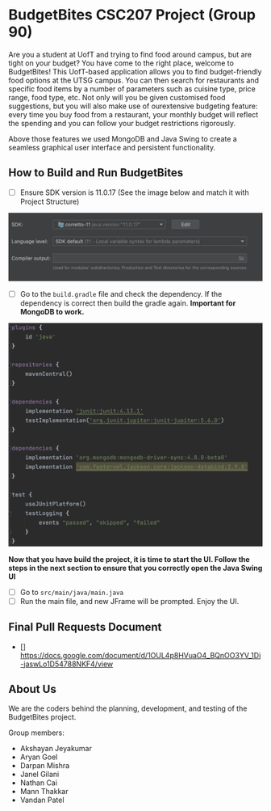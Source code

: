 # BudgetBites CSC207 Project (Group 90)

Are you a student at UofT and trying to find food around campus, but are tight on your budget? You have come to the right place, welcome to BudgetBites! This UofT-based application allows you to find budget-friendly food options at the UTSG campus. You can then search for restaurants and specific food items by a number of parameters such as cuisine type, price range, food type, etc. Not only will you be given customised food suggestions, but you will also make use of ourextensive budgeting feature: every time you buy food from a restaurant, your monthly budget will reflect the spending and you can follow your budget restrictions rigorously.

Above those features we used MongoDB and Java Swing to create a seamless graphical user interface and persistent functionality. 

## How to Build and Run BudgetBites ##
- [ ] Ensure SDK version is 11.0.17 (See the image below and match it with Project Structure)

![](images/version_control.png)

- [ ] Go to the `build.gradle` file and check the dependency. If the dependency is correct then build the gradle again. **Important for MongoDB to work.** 

![](images/dependency.png)

**Now that you have build the project, it is time to start the UI. Follow the steps in the next section to ensure that you correctly open the Java Swing UI**

- [ ] Go to `src/main/java/main.java`
- [ ] Run the main file, and new JFrame will be prompted. Enjoy the UI.

## Final Pull Requests Document
 - [] https://docs.google.com/document/d/1OUL4p8HVuaO4_BQnOO3YV_1Di-jaswLo1D54788NKF4/view

## About Us

We are the coders behind the planning, development, and testing of the BudgetBites project. 

Group members:
- Akshayan Jeyakumar
- Aryan Goel
- Darpan Mishra
- Janel Gilani
- Nathan Cai
- Mann Thakkar
- Vandan Patel


[//]: # ()
[//]: # (## Checklist For Your Project)

[//]: # ()
[//]: # (- [ ] Verify the correct settings for your project repository)

[//]: # ()
[//]: # (- [ ] Set up Github Projects)

[//]: # ()
[//]: # (- [ ] Create the implementation plan using issues and Github Projects)

[//]: # ()
[//]: # (- [ ] Create deveopment branches for your features)

[//]: # ()
[//]: # (- [ ] Use pull requests to merge finished features into main branch)

[//]: # ()
[//]: # (- [ ] Conduct code reviews)

[//]: # ()
[//]: # ()
[//]: # (**If your team has trouble with any of these steps, please ask on Piazza. For example, with how GitHub Classroom works, your team *may* not have permissions to do some of the first few steps, in which case we'll post alternative instructions as needed.**)

[//]: # ()
[//]: # ()
[//]: # (## Workflow Documents)

[//]: # ()
[//]: # ()
[//]: # (* Github Workflow: Please refer to the workflow that was introduced in the first lab. You should follow this when working on your code. The following document provides additional details too.)

[//]: # ()
[//]: # ()
[//]: # (* [Project Planning and Development Guide]&#40;project_plan_dev.md&#41;: This document helps you to understand how to create and maintain a project plan for your class project. **This document helps you to complete the Implementation Plan Milestone.**)

[//]: # ()
[//]: # ()
[//]: # (## Gradle Project)

[//]: # ()
[//]: # (Import this project into your Intellij editor. It should automatically recognise this as a gradle repository.)

[//]: # ()
[//]: # (The starter code was built using SDK version 11.0.1. Ensure that you are using this version for this project. &#40;You can, of course, change the SDK version as per your requirement if your team has all agreed to use a different version&#41;)

[//]: # ()
[//]: # ()
[//]: # (You have been provided with two starter files for demonstration: HelloWorld and HelloWorldTest.)

[//]: # ()
[//]: # ()
[//]: # (You will find HelloWorld in `src/main/java/tutorial` directory. Right click on the HelloWorld file and click on `Run HelloWorld.main&#40;&#41;`.)

[//]: # ()
[//]: # (This should run the program and print on your console.)

[//]: # ()
[//]: # ()
[//]: # (You will find HelloWorldTest in `src/test/java/tutorial` directory. Right click on the HelloWorldTest file and click on `Run HelloWorldTest`.)

[//]: # ()
[//]: # (All tests should pass. Your team can remove this sample of how testing works once you start adding your project code to the repo.)

[//]: # ()
[//]: # ()
[//]: # (Moving forward, we expect you to maintain this project structure. You *should* use Gradle as the build environment, but it is fine if your team prefers to use something else -- just remove the gradle files and push your preferred project setup. Assuming you stick with Gradle, your source code should go into `src/main/java` &#40;you can keep creating more subdirectories as per your project requirement&#41;. Every source class can auto-generate a test file for you. For example, open HelloWorld.java file and click on the `HelloWorld` variable as shown in the image below. You should see an option `Generate` and on clicking this your should see an option `Test`. Clicking on this will generate a JUnit test file for `HelloWorld` class. This was used to generate the `HelloWorldTest`.)

[//]: # ()
[//]: # ()
[//]: # (![image]&#40;https://user-images.githubusercontent.com/5333020/196066655-d3c97bf4-fdbd-46b0-b6ae-aeb8dbcf351d.png&#41;)

[//]: # ()
[//]: # ()
[//]: # (You can create another simple class and try generating a test for this class.)
